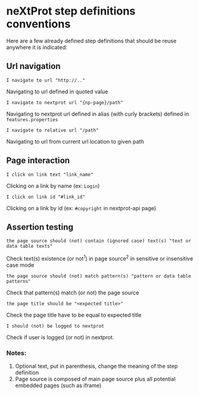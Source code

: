 # neXtProt step definitions conventions

Here are a few already defined step definitions that should be reuse anywhere it is indicated:

## Url navigation

    I navigate to url "http://.."
  Navigating to url defined in quoted value 
  
    I navigate to nextprot url "{np-page}/path" 
  Navigating to nextprot url defined in alias (with curly brackets) defined in `features.properties`
  
    I navigate to relative url "/path"
  Navigating to url from current url location to given path

## Page interaction

    I click on link text "link_name"
  Clicking on a link by name (ex: `Login`)
   
    I click on link id "#link_id"
  Clicking on a link by id (ex: `#copyright` in nextprot-api page)

## Assertion testing

    the page source should (not) contain (ignored case) text(s) "text or data table texts"
  Check text(s) existence (or not<sup>1</sup>) in page source<sup>2</sup> in sensitive or insensitive case mode
 
    the page source should (not) match pattern(s) "pattern or data table patterns"
  Check that pattern(s) match (or not) the page source
 
    the page title should be "<expected title>"
  Check the page title have to be equal to expected title
  
    I should (not) be logged to nextprot
  Check if user is logged (or not) in nextprot.

### Notes:
  1. Optional text, put in parenthesis, change the meaning of the step definition
  2. Page source is composed of main page source plus all potential embedded pages (such as iframe)
